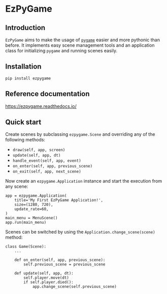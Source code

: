 # EzPyGame

## Introduction

`EzPyGame` aims to make the usage of [`pygame`](https://www.pygame.org/)
easier and more pythonic than before.  It implements easy scene management tools and an application class for initializing `pygame` and running scenes easily.


## Installation

    pip install ezpygame


## Reference documentation

https://ezpygame.readthedocs.io/


## Quick start

Create scenes by subclassing `ezpygame.Scene` and overriding any of the following methods:

 - `draw(self, app, screen)`
 - `update(self, app, dt)`
 - `handle_event(self, app, event)`
 - `on_enter(self, app, previous_scene)`
 - `on_exit(self, app, next_scene)`

Now create an `ezpygame.Application` instance and start the execution from any scene:

    app = ezpygame.Application(
        title='My First EzPyGame Application!',
        size=(1280, 720),
        update_rate=60,
    )
    main_menu = MenuScene()
    app.run(main_menu)

Scenes can be switched by using the `Application.change_scene(scene)` method:

    class Game(Scene):
        ...

        def on_enter(self, app, previous_scene):
            self.previous_scene = previous_scene
        
        def update(self, app, dt):
            self.player.move(dt)
            if self.player.died():
                app.change_scene(self.previous_scene)
